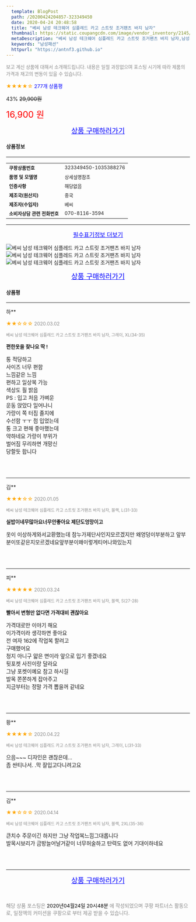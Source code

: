 ```yaml
---
  template: BlogPost
  path: /20200424204857-323349450
  date: 2020-04-24 20:48:58
  title: "베씨 남성 테크웨어 심플레드 카고 스트릿 조거팬츠 바지 남자"
  thumbnail: https://static.coupangcdn.com/image/vendor_inventory/2145/9cf8574b5c5b609862db666fc6f47beded783d1683b173cdee4c82a9b837.jpg
  metaDescription: "베씨 남성 테크웨어 심플레드 카고 스트릿 조거팬츠 바지 남자,남성패션"
  keywords: "남성패션"
  httpurl: "https://antnf3.github.io"
---
```

  
<span style="color: #888;font-size:0.8rem">보고 계신 상품에 대해서 소개해드립니다.
내용은 일절 과장없으며 포스팅 시기에 따라 제품의 가격과 재고의 변동이 있을 수 있습니다.</span>
  
<span style="color: orange;">★★★★☆</span> <span style="color: blue;font-size: 0.85rem;">277개 상품평</span>

<span style="font-size: 0.9rem">43%</span> <span style="font-size: 0.9rem">~~29,900원~~</span>

<span style="color: red;font-size: 1.5rem;">16,900 원</span>



<p align="center"><a href="http://me2.do/5xN9DySS" style="font-size: 1.2rem; color: blue;">상품 구매하러가기</a></p>

#### 상품정보

---

|                  |                       |
| ---------------- | --------------------- |
| **<span style="font-size:0.8rem;">쿠팡상품번호</span>** | <span style="font-size:0.8rem;">323349450-1035388276</span> |
| **<span style="font-size:0.8rem;">품명 및 모델명</span>**    | <span style="font-size:0.8rem;">상세설명참조</span>        |
| **<span style="font-size:0.8rem;">인증사항</span>**    | <span style="font-size:0.8rem;">해당없음</span>        |
| **<span style="font-size:0.8rem;">제조국(원산지)</span>**    | <span style="font-size:0.8rem;">중국</span>        |
| **<span style="font-size:0.8rem;">제조자(수입자)</span>**    | <span style="font-size:0.8rem;">베씨</span>        |
| **<span style="font-size:0.8rem;">소비자상담 관련 전화번호</span>**    | <span style="font-size:0.8rem;">070-8116-3594</span>        |

---

<p align="center"><a href="http://me2.do/5xN9DySS" style="font-size: 1rem; color: blue;">필수표기정보 더보기</a></p>

![베씨 남성 테크웨어 심플레드 카고 스트릿 조거팬츠 바지 남자](http://image1.coupangcdn.com/image/vendor_inventory/b5f2/3eaf65efecf66ab08a0505de6e392ae85170027c8df0c172463114bc606e.jpg)
![베씨 남성 테크웨어 심플레드 카고 스트릿 조거팬츠 바지 남자](http://image1.coupangcdn.com/image/vendor_inventory/6e04/ef7539a4bc5ec121fde9db0fca389279bd8f09b6bbb546550d199c623039.jpg)
![베씨 남성 테크웨어 심플레드 카고 스트릿 조거팬츠 바지 남자](http://image1.coupangcdn.com/image/vendor_inventory/b7f0/d70c64adee0d2ad18c7052cdac58c498577a4b3985bf550a83129f5482c9.jpg)

<p align="center"><a href="http://me2.do/5xN9DySS" style="font-size: 1.2rem; color: blue;">상품 구매하러가기</a></p>

#### 상품평
  
---
  
하**
    
<span style="color: orange;">★★☆☆☆</span> <span style="font-size:0.8rem;color: #888;">2020.03.02</span>
    
<span style="color: #888;font-size:0.7rem">베씨 남성 테크웨어 심플레드 카고 스트릿 조거팬츠 바지 남자, 그레이, XL(34-35)</span>
    
<span style="font-size:0.85rem">**편한옷을 찾나요 딱 !**</span>
    
<span style="font-size: 0.9rem;">통 적당하고<br/>사이즈 너무 편함<br/>느낌같은 느낌<br/>편하고 일상복 가능<br/>색상도 훨 밝음<br/>PS : 입고 처음 가벼운<br/>        운동 앉았다 일어나니<br/>        가랑이 쪽 터짐 졸지에<br/>        수선함 ㅜㅜ 첨 입었는데<br/>        통 크고 편해 좋아했는데<br/>        약하네요 가랑이 부위가<br/>        벌어짐 무리하면 개망신<br/>        당할듯 합니다</span>
    
<br>
<br>

---
  
김**
    
<span style="color: orange;">★★★☆☆</span> <span style="font-size:0.8rem;color: #888;">2020.01.05</span>
    
<span style="color: #888;font-size:0.7rem">베씨 남성 테크웨어 심플레드 카고 스트릿 조거팬츠 바지 남자, 블랙, L(31-33)</span>
    
<span style="font-size:0.85rem">**실밥이네무많아요너무안좋아요 제단도엉망이고**</span>
    
<span style="font-size: 0.9rem;">옷이 이상하게와서교환했는데 참누가제단사인지모르겠지만 왜엉덩이부분하고 앞부분이또같은지모르겠네요앞부분이왜이렇게티어나와있는지</span>
    
<br>
<br>

---
  
피**
    
<span style="color: orange;">★★★★★</span> <span style="font-size:0.8rem;color: #888;">2020.03.24</span>
    
<span style="color: #888;font-size:0.7rem">베씨 남성 테크웨어 심플레드 카고 스트릿 조거팬츠 바지 남자, 블랙, S(27-28)</span>
    
<span style="font-size:0.85rem">**빨아서 변형만 없다면 가격대비 괜찮아요**</span>
    
<span style="font-size: 0.9rem;">가격대로만 이야기 해요<br/>이가격이라 생각하면 좋아요<br/>전 여자 162에 작업복 할려고<br/>구매했어요<br/>청지 아니구 얇은 면이라 앞으로 입기 좋겠네요<br/>뒷포켓 사진이랑 달라요<br/>그냥 포켓이예요 참고 하시길<br/>발목 쫀쫀하게 잡아주고<br/>지금부터는 정말 가격 뽑을꺼 같네요</span>
    
<br>
<br>

---
  
황**
    
<span style="color: orange;">★★★★☆</span> <span style="font-size:0.8rem;color: #888;">2020.04.22</span>
    
<span style="color: #888;font-size:0.7rem">베씨 남성 테크웨어 심플레드 카고 스트릿 조거팬츠 바지 남자, 그레이, L(31-33)</span>
    

    
<span style="font-size: 0.9rem;">으음~~~ 디자인은 괜찮은데...<br/>좀 싼티나서. .막 잘입고다니려고요</span>
    
<br>
<br>

---
  
김**
    
<span style="color: orange;">★★☆☆☆</span> <span style="font-size:0.8rem;color: #888;">2020.04.14</span>
    
<span style="color: #888;font-size:0.7rem">베씨 남성 테크웨어 심플레드 카고 스트릿 조거팬츠 바지 남자, 블랙, 2XL(35-36)</span>
    

    
<span style="font-size: 0.9rem;">큰치수 주문이긴 하지만 그냥 작업복느낌그대롭니다<br/>발목시보리가 금방늘어날거같이 너무허술하고 탄력도 없어 기대이하네요</span>
    
<br>
<br>


  
---
  
<p align="center"><a href="http://me2.do/5xN9DySS" style="font-size: 1.2rem; color: blue;">상품 구매하러가기</a></p>
  
<br>
  
<span style="font-size: 0.85rem; color: #888;">해당 상품 포스팅은 <span style="color: #000;"> 2020년04월24일 20시48분 </span> 에 작성되었으며 쿠팡 파트너스 활동으로, 일정액의 커미션을 쿠팡으로 부터 제공 받을 수 있습니다.</span>